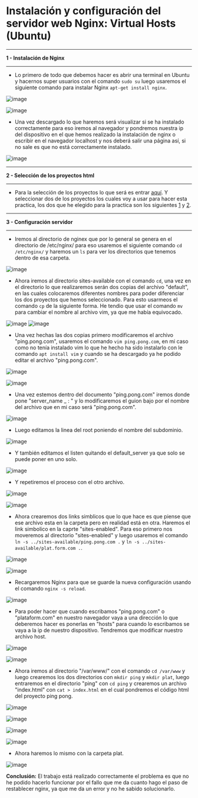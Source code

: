 # Instalación y configuración del servidor web Nginx: Virtual Hosts (Ubuntu)
___
**1 - Instalación de Nginx**
___
- Lo primero de todo que debemos hacer es abrir una terminal en Ubuntu y hacernos super usuarios con el comando `sudo su` luego usaremos el siguiente comando para instalar Nginx `apt-get install nginx`.

![image](https://user-images.githubusercontent.com/101186662/167110931-9107da47-0776-49fd-919e-00db9cad79ff.png)

![image](https://user-images.githubusercontent.com/101186662/167110971-09fb7372-ac86-48cb-b4f1-1bf2ab45c465.png)

- Una vez descargado lo que haremos será visualizar si se ha instalado correctamente para eso iremos al navegador y pondremos nuestra ip del dispositivo en el que hemos realizado la instalación de nginx o escribir en el navegador localhost y nos deberá salir una página así, si no sale es que no está correctamente instalado.

![image](https://user-images.githubusercontent.com/101186662/166246198-b3318cc4-b134-41d9-a57f-74242ac0baeb.png)

___
**2 - Selección de los proyectos html**
___
- Para la selección de los proyectos lo que será es entrar [aquí](https://onehtmlpagechallenge.com/). Y seleccionar dos de los proyectos los cuales voy a usar para hacer esta practica, los dos que he elegido para la practica son los siguientes [1](https://onehtmlpagechallenge.com/entries/ping-pong.html) y [2](https://onehtmlpagechallenge.com/entries/platform.html).
___
**3 - Configuración servidor**
___
- Iremos al directorio de nginex que por lo general se genera en el directorio de /etc/nginx/ para eso usaremos el siguiente comando `cd /etc/nginx/` y haremos un `ls` para ver los directorios que tenemos dentro de esa carpeta.

![image](https://user-images.githubusercontent.com/101186662/167112240-77463e16-e5bc-4788-8356-3c51c6014583.png)

- Ahora iremos al directorio sites-available con el comando `cd`, una vez en el directorio lo que realizaremos serán dos copias del archivo "default", en las cuales colocaremos diferentes nombres para poder diferenciar los dos proyectos que hemos seleccionado. Para esto usarmeos el comando `cp` de la siguiente forma. He tendio que usar el comando `mv` para cambiar el nombre al archivo vim, ya que me había equivocado.

![image](https://user-images.githubusercontent.com/101186662/167113207-5a4f6349-c684-490c-ac44-85d73fd7257a.png)
![image](https://user-images.githubusercontent.com/101186662/167161061-77f04f79-5e95-4905-aa58-d95d1c51869f.png)

- Una vez hechas las dos copias primero modificaremos el archivo "ping.pong.com", usaremos el comando `vim ping.pong.com`, en mi caso como no tenía instalado vim lo que he hecho ha sido instalarlo con le comando `apt install vim` y cuando se ha descargado ya he podido editar el archivo "ping.pong.com".

![image](https://user-images.githubusercontent.com/101186662/167113876-3f6c9b51-69e5-4c11-855a-e11cb4286fc1.png)

![image](https://user-images.githubusercontent.com/101186662/167127683-c1c0e5c1-aaa5-41bc-89ee-43c829567d63.png)

- Una vez estemos dentro del documento "ping.pong.com" iremos donde pone "server_name _ : " y lo modificaremos el guion bajo por el nombre del archivo que en mi caso será "ping.pong.com".

![image](https://user-images.githubusercontent.com/101186662/167128172-89d63a68-f04b-4995-ab97-792d88b6e817.png)

- Luego editamos la linea del root poniendo el nombre del subdominio.
 
![image](https://user-images.githubusercontent.com/101186662/167161376-f533baea-8385-40ee-942b-f4ad56bfc398.png)

- Y también editamos el listen quitando el default_server ya que solo se puede poner en uno solo.

![image](https://user-images.githubusercontent.com/101186662/167134024-0228bc94-ed26-4c2a-9bdc-eaf94714ee31.png)

- Y repetiremos el proceso con el otro archivo.

![image](https://user-images.githubusercontent.com/101186662/167160847-f14a2b2e-6483-4ce3-b3fb-623a02e84fa9.png)

![image](https://user-images.githubusercontent.com/101186662/167134112-c3f0d545-27d5-403a-ba66-567b5c51cc74.png)

- Ahora crearemos dos links simblicos que lo que hace es que piense que ese archivo esta en la carpeta pero en realidad está en otra. Haremos el link simbolico en la caprte "sites-enabled". Para eso primero nos moveremos al directorio "sites-enabled" y luego usaremos el comando `ln -s ../sites-available/ping.pong.com .` y `ln -s ../sites-available/plat.form.com .`.

![image](https://user-images.githubusercontent.com/101186662/167161724-392028a2-4f7d-4d6f-b36c-1d1d77d6a18d.png)

![image](https://user-images.githubusercontent.com/101186662/167162136-eb9c14de-e4e5-4e01-9c9c-a93eb032e006.png)

- Recargaremos Nginx para que se guarde la nueva configuración usando el comando `nginx -s reload`.

![image](https://user-images.githubusercontent.com/101186662/167144005-39d1403b-69d0-44bc-a132-87f4aee479bf.png)

- Para poder hacer que cuando escribamos "ping.pong.com" o "plataform.com" en nuestro navegador vaya a una dirección lo que deberemos hacer es ponerlas en "hosts" para cuando lo escribamos se vaya a la ip de nuestro dispositivo. Tendremos que modificar nuestro archivo host.

![image](https://user-images.githubusercontent.com/101186662/167135817-5f0b00ee-214c-47bd-b23d-956e6fcb665b.png)

![image](https://user-images.githubusercontent.com/101186662/167162323-5c2f108d-fdea-471a-9332-e40181f4d81c.png)

- Ahora iremos al directorio "/var/www/" con el comando `cd /var/www` y luego crearemos los dos directorios con `mkdir ping` y `mkdir plat`, luego entraremos en el directorio "ping" con `cd ping` y crearemos un archivo "index.html" con `cat > index.html` en el cual pondremos el código html del proyecto ping pong.

![image](https://user-images.githubusercontent.com/101186662/167165272-36f883f3-5f3c-4416-b129-2b6fb5dcc912.png)

![image](https://user-images.githubusercontent.com/101186662/167167895-baedbf47-e0bf-4163-9550-3cd1974c9d98.png)

![image](https://user-images.githubusercontent.com/101186662/167167944-be9c0996-bfe8-4e73-a06f-448c2782f22f.png)

![image](https://user-images.githubusercontent.com/101186662/167167993-2abcc69c-0d33-4c12-aa9f-002dd9e06322.png)

- Ahora haremos lo mismo con la carpeta plat.

![image](https://user-images.githubusercontent.com/101186662/167170433-b97ddde3-06d6-4362-837a-4183e60982e3.png)

**Conclusión:** El trabajo está realizado correctamente el problema es que no he podido hacerlo funcionar por el fallo que me da cuanto hago el paso de restablecer nginx, ya que me da un error y no he sabido solucionarlo.
